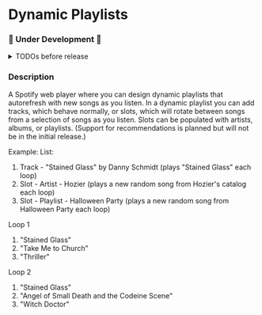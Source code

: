 # Dynamic Playlists

### 🚧 Under Development 🚧
<details>
<summary>TODOs before release</summary>

- Big
  - Testing
  - Spotify attributions & branding guidelines
  - complete landing page
  - deploy + ci/cd
- Med
  - finish error boundaries
  - Support drag n drop for slot positioning
  - separate playlist route so refresh doesn't take you away to home + back button to home
    - also refresh selected playlist after publishing for the first time so it doesn't create multiple new playlists
  - Styling on mobile (icons taking up too much space)
  - <details>
      <summary>bugfix: auto update positions when deleting slots</summary>
        copilot spit this out, investigate it  
        ```sql
          CREATE OR REPLACE FUNCTION update_slot_positions()
          RETURNS TRIGGER AS $$
          BEGIN
            UPDATE slots
            SET position = position - 1
            WHERE playlistid = OLD.playlistid AND position > OLD.position;
            RETURN OLD;
          END;
          $$ LANGUAGE plpgsql;
          CREATE TRIGGER update_slot_positions_trigger
          AFTER DELETE ON slots
          FOR EACH ROW
          EXECUTE FUNCTION update_slot_positions();
        ```
    </details>
- Smol
  - tooltips for buttons
  - Scrolling for longer playlists + remove scroll for playlist items
  - Play a specific track in a playlist
  - header nav
  - delete account
  - Are you sure? on delete list / slot

Misc Todos:
- Refactor pools
- add switch to web playback button
- shuffle
- submit feedback form
- bugfix: handle key error when adding two of identical slots
- figure out redirect using router-dom

</details>

### Description
A Spotify web player where you can design dynamic playlists that autorefresh with new songs as you listen.
In a dynamic playlist you can add tracks, which behave normally, or slots, which will rotate between songs from a selection of songs as you listen. Slots can be populated with artists, albums, or playlists. (Support for recommendations is planned but will not be in the initial release.)

Example: 
List:
1. Track - "Stained Glass" by Danny Schmidt (plays "Stained Glass" each loop)
2. Slot - Artist - Hozier (plays a new random song from Hozier's catalog each loop)
3. Slot - Playlist - Halloween Party (plays a new random song from Halloween Party each loop)

Loop 1
1. "Stained Glass"
2. "Take Me to Church"
3. "Thriller"

Loop 2
1. "Stained Glass"
2. "Angel of Small Death and the Codeine Scene"
3. "Witch Doctor"
